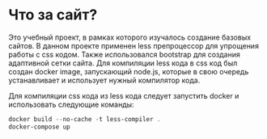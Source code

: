 # Что за сайт?

Это учебный проект, в рамках которого изучалось создание базовых сайтов.
В данном проекте применен less препроцессор для упрощения работы с css кодом. Также использовался bootstrap для создания адаптивной сетки сайта. Для компиляции less кода в css код был создан docker image, запускающий node.js, которые в свою очередь устанавливает и использует нужный компилятор кода.

Для компиляции css кода из less кода следует запустить docker и использовать следующие команды:

```powershell
docker build --no-cache -t less-compiler .
docker-compose up
```